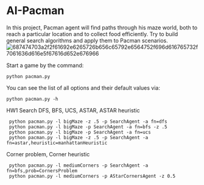 # AI-Pacman
In this project, Pacman agent will find paths through his maze world, both to reach a particular location and to collect food efficiently. Try to build general search algorithms and apply them to Pacman scenarios.
![687474703a2f2f61692e6265726b656c65792e6564752f696d616765732f7061636d616e5f67616d652e676966](https://user-images.githubusercontent.com/56329050/74513220-f175bf80-4ebe-11ea-8415-ba19273b4c48.gif)


Start a game by the command:
```
python pacman.py
```
You can see the list of all options and their default values via:
```
python pacman.py -h
```
HW1 Search
DFS, BFS, UCS, ASTAR, ASTAR heuristic
```
 python pacman.py -l bigMaze -z .5 -p SearchAgent -a fn=dfs
 python pacman.py -l bigMaze -p SearchAgent -a fn=bfs -z .5
 python pacman.py -l bigMaze -p SearchAgent -a fn=ucs
 python pacman.py -l bigMaze -z .5 -p SearchAgent -a fn=astar,heuristic=manhattanHeuristic
```
Corner problem, Corner heuristic
```
 python pacman.py -l mediumCorners -p SearchAgent -a fn=bfs,prob=CornersProblem
 python pacman.py -l mediumCorners -p AStarCornersAgent -z 0.5
```
